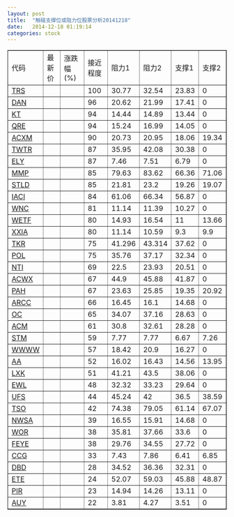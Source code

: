 ```yaml
---
layout: post
title:  "触碰支撑位或阻力位股票分析20141218"
date:   2014-12-18 01:19:14
categories: stock
---
```

<script type="text/javascript">
var stockList = []
stockList.push('gb_trs');
stockList.push('gb_dan');
stockList.push('gb_kt');
stockList.push('gb_qre');
stockList.push('gb_acxm');
stockList.push('gb_twtr');
stockList.push('gb_ely');
stockList.push('gb_mmp');
stockList.push('gb_stld');
stockList.push('gb_iaci');
stockList.push('gb_wnc');
stockList.push('gb_wetf');
stockList.push('gb_xxia');
stockList.push('gb_tkr');
stockList.push('gb_pol');
stockList.push('gb_nti');
stockList.push('gb_acwx');
stockList.push('gb_pah');
stockList.push('gb_arcc');
stockList.push('gb_oc');
stockList.push('gb_acm');
stockList.push('gb_stm');
stockList.push('gb_wwww');
stockList.push('gb_aa');
stockList.push('gb_lxk');
stockList.push('gb_ewl');
stockList.push('gb_ufs');
stockList.push('gb_tso');
stockList.push('gb_nwsa');
stockList.push('gb_wor');
stockList.push('gb_feye');
stockList.push('gb_ccg');
stockList.push('gb_dbd');
stockList.push('gb_ete');
stockList.push('gb_pir');
stockList.push('gb_auy');
</script>
<table border="1">
 <tr>
 <td>代码</td>
 <td>最新价</td>
 <td>涨跌幅(%)</td>
 <td>接近程度</td>
 <td>阻力1</td>
 <td>阻力2</td>
 <td>支撑1</td>
 <td>支撑2</td>
</tr>
  <tr id="trs" class="red">
  <td><a href="http://stock.finance.sina.com.cn/usstock/quotes/TRS.html" target="_blank">TRS</a></td><td></td><td></td><td>100</td><td>30.77</td><td>32.54</td><td>23.83</td><td>0</td></tr>
  <tr id="dan" class="red">
  <td><a href="http://stock.finance.sina.com.cn/usstock/quotes/DAN.html" target="_blank">DAN</a></td><td></td><td></td><td>96</td><td>20.62</td><td>21.99</td><td>17.41</td><td>0</td></tr>
  <tr id="kt" class="red">
  <td><a href="http://stock.finance.sina.com.cn/usstock/quotes/KT.html" target="_blank">KT</a></td><td></td><td></td><td>94</td><td>14.44</td><td>14.89</td><td>13.44</td><td>0</td></tr>
  <tr id="qre" class="red">
  <td><a href="http://stock.finance.sina.com.cn/usstock/quotes/QRE.html" target="_blank">QRE</a></td><td></td><td></td><td>94</td><td>15.24</td><td>16.99</td><td>14.05</td><td>0</td></tr>
  <tr id="acxm" class="green">
  <td><a href="http://stock.finance.sina.com.cn/usstock/quotes/ACXM.html" target="_blank">ACXM</a></td><td></td><td></td><td>90</td><td>20.73</td><td>20.95</td><td>18.06</td><td>19.34</td></tr>
  <tr id="twtr" class="red">
  <td><a href="http://stock.finance.sina.com.cn/usstock/quotes/TWTR.html" target="_blank">TWTR</a></td><td></td><td></td><td>87</td><td>35.95</td><td>42.08</td><td>30.38</td><td>0</td></tr>
  <tr id="ely" class="red">
  <td><a href="http://stock.finance.sina.com.cn/usstock/quotes/ELY.html" target="_blank">ELY</a></td><td></td><td></td><td>87</td><td>7.46</td><td>7.51</td><td>6.79</td><td>0</td></tr>
  <tr id="mmp" class="red">
  <td><a href="http://stock.finance.sina.com.cn/usstock/quotes/MMP.html" target="_blank">MMP</a></td><td></td><td></td><td>85</td><td>79.63</td><td>83.62</td><td>66.36</td><td>71.06</td></tr>
  <tr id="stld" class="green">
  <td><a href="http://stock.finance.sina.com.cn/usstock/quotes/STLD.html" target="_blank">STLD</a></td><td></td><td></td><td>85</td><td>21.81</td><td>23.2</td><td>19.26</td><td>19.07</td></tr>
  <tr id="iaci" class="red">
  <td><a href="http://stock.finance.sina.com.cn/usstock/quotes/IACI.html" target="_blank">IACI</a></td><td></td><td></td><td>84</td><td>61.06</td><td>66.34</td><td>56.87</td><td>0</td></tr>
  <tr id="wnc" class="green">
  <td><a href="http://stock.finance.sina.com.cn/usstock/quotes/WNC.html" target="_blank">WNC</a></td><td></td><td></td><td>81</td><td>11.14</td><td>11.39</td><td>10.27</td><td>0</td></tr>
  <tr id="wetf" class="red">
  <td><a href="http://stock.finance.sina.com.cn/usstock/quotes/WETF.html" target="_blank">WETF</a></td><td></td><td></td><td>80</td><td>14.93</td><td>16.54</td><td>11</td><td>13.66</td></tr>
  <tr id="xxia" class="green">
  <td><a href="http://stock.finance.sina.com.cn/usstock/quotes/XXIA.html" target="_blank">XXIA</a></td><td></td><td></td><td>80</td><td>11.14</td><td>10.59</td><td>9.3</td><td>9.9</td></tr>
  <tr id="tkr" class="red">
  <td><a href="http://stock.finance.sina.com.cn/usstock/quotes/TKR.html" target="_blank">TKR</a></td><td></td><td></td><td>75</td><td>41.296</td><td>43.314</td><td>37.62</td><td>0</td></tr>
  <tr id="pol" class="green">
  <td><a href="http://stock.finance.sina.com.cn/usstock/quotes/POL.html" target="_blank">POL</a></td><td></td><td></td><td>75</td><td>35.76</td><td>37.17</td><td>32.34</td><td>0</td></tr>
  <tr id="nti" class="red">
  <td><a href="http://stock.finance.sina.com.cn/usstock/quotes/NTI.html" target="_blank">NTI</a></td><td></td><td></td><td>69</td><td>22.5</td><td>23.93</td><td>20.51</td><td>0</td></tr>
  <tr id="acwx" class="green">
  <td><a href="http://stock.finance.sina.com.cn/usstock/quotes/ACWX.html" target="_blank">ACWX</a></td><td></td><td></td><td>67</td><td>44.9</td><td>45.88</td><td>41.87</td><td>0</td></tr>
  <tr id="pah" class="green">
  <td><a href="http://stock.finance.sina.com.cn/usstock/quotes/PAH.html" target="_blank">PAH</a></td><td></td><td></td><td>67</td><td>23.63</td><td>25.85</td><td>19.35</td><td>20.92</td></tr>
  <tr id="arcc" class="green">
  <td><a href="http://stock.finance.sina.com.cn/usstock/quotes/ARCC.html" target="_blank">ARCC</a></td><td></td><td></td><td>66</td><td>16.45</td><td>16.1</td><td>14.68</td><td>0</td></tr>
  <tr id="oc" class="red">
  <td><a href="http://stock.finance.sina.com.cn/usstock/quotes/OC.html" target="_blank">OC</a></td><td></td><td></td><td>65</td><td>34.07</td><td>37.16</td><td>28.63</td><td>0</td></tr>
  <tr id="acm" class="green">
  <td><a href="http://stock.finance.sina.com.cn/usstock/quotes/ACM.html" target="_blank">ACM</a></td><td></td><td></td><td>61</td><td>30.8</td><td>32.61</td><td>28.28</td><td>0</td></tr>
  <tr id="stm" class="green">
  <td><a href="http://stock.finance.sina.com.cn/usstock/quotes/STM.html" target="_blank">STM</a></td><td></td><td></td><td>59</td><td>7.77</td><td>7.77</td><td>6.67</td><td>7.26</td></tr>
  <tr id="wwww" class="red">
  <td><a href="http://stock.finance.sina.com.cn/usstock/quotes/WWWW.html" target="_blank">WWWW</a></td><td></td><td></td><td>57</td><td>18.42</td><td>20.9</td><td>16.27</td><td>0</td></tr>
  <tr id="aa" class="green">
  <td><a href="http://stock.finance.sina.com.cn/usstock/quotes/AA.html" target="_blank">AA</a></td><td></td><td></td><td>52</td><td>16.02</td><td>16.43</td><td>14.56</td><td>13.95</td></tr>
  <tr id="lxk" class="green">
  <td><a href="http://stock.finance.sina.com.cn/usstock/quotes/LXK.html" target="_blank">LXK</a></td><td></td><td></td><td>51</td><td>41.21</td><td>43.5</td><td>38.06</td><td>0</td></tr>
  <tr id="ewl" class="red">
  <td><a href="http://stock.finance.sina.com.cn/usstock/quotes/EWL.html" target="_blank">EWL</a></td><td></td><td></td><td>48</td><td>32.32</td><td>33.23</td><td>29.64</td><td>0</td></tr>
  <tr id="ufs" class="green">
  <td><a href="http://stock.finance.sina.com.cn/usstock/quotes/UFS.html" target="_blank">UFS</a></td><td></td><td></td><td>44</td><td>45.24</td><td>42</td><td>36.5</td><td>38.59</td></tr>
  <tr id="tso" class="green">
  <td><a href="http://stock.finance.sina.com.cn/usstock/quotes/TSO.html" target="_blank">TSO</a></td><td></td><td></td><td>42</td><td>74.38</td><td>79.05</td><td>61.14</td><td>67.07</td></tr>
  <tr id="nwsa" class="green">
  <td><a href="http://stock.finance.sina.com.cn/usstock/quotes/NWSA.html" target="_blank">NWSA</a></td><td></td><td></td><td>39</td><td>16.55</td><td>15.91</td><td>14.68</td><td>0</td></tr>
  <tr id="wor" class="green">
  <td><a href="http://stock.finance.sina.com.cn/usstock/quotes/WOR.html" target="_blank">WOR</a></td><td></td><td></td><td>38</td><td>35.81</td><td>37.66</td><td>33.6</td><td>0</td></tr>
  <tr id="feye" class="green">
  <td><a href="http://stock.finance.sina.com.cn/usstock/quotes/FEYE.html" target="_blank">FEYE</a></td><td></td><td></td><td>38</td><td>29.76</td><td>34.55</td><td>27.72</td><td>0</td></tr>
  <tr id="ccg" class="red">
  <td><a href="http://stock.finance.sina.com.cn/usstock/quotes/CCG.html" target="_blank">CCG</a></td><td></td><td></td><td>33</td><td>7.43</td><td>7.86</td><td>6.41</td><td>6.85</td></tr>
  <tr id="dbd" class="red">
  <td><a href="http://stock.finance.sina.com.cn/usstock/quotes/DBD.html" target="_blank">DBD</a></td><td></td><td></td><td>28</td><td>34.52</td><td>36.36</td><td>32.31</td><td>0</td></tr>
  <tr id="ete" class="red">
  <td><a href="http://stock.finance.sina.com.cn/usstock/quotes/ETE.html" target="_blank">ETE</a></td><td></td><td></td><td>24</td><td>52.07</td><td>59.03</td><td>45.88</td><td>48.87</td></tr>
  <tr id="pir" class="red">
  <td><a href="http://stock.finance.sina.com.cn/usstock/quotes/PIR.html" target="_blank">PIR</a></td><td></td><td></td><td>23</td><td>14.94</td><td>14.26</td><td>13.11</td><td>0</td></tr>
  <tr id="auy" class="red">
  <td><a href="http://stock.finance.sina.com.cn/usstock/quotes/AUY.html" target="_blank">AUY</a></td><td></td><td></td><td>22</td><td>3.81</td><td>4.27</td><td>3.51</td><td>0</td></tr>
</table>
